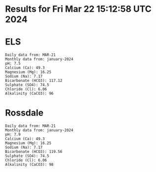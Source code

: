 # Results for Fri Mar 22 15:12:58 UTC 2024
# ELS
```
Daily data from: MAR-21
Monthly data from: january-2024
pH: 7.5
Calcium (Ca): 49.3
Magnesium (Mg): 16.25
Sodium (Na): 7.17
Bicarbonate (HCO3): 117.12
Sulphate (SO4): 74.5
Chloride (Cl): 6.06
Alkalinity (CaCO3): 96
```
# Rossdale
```
Daily data from: MAR-21
Monthly data from: january-2024
pH: 7.9
Calcium (Ca): 49.3
Magnesium (Mg): 16.25
Sodium (Na): 7.17
Bicarbonate (HCO3): 119.56
Sulphate (SO4): 74.5
Chloride (Cl): 6.06
Alkalinity (CaCO3): 98
```
